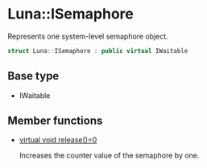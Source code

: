 # Luna::ISemaphore
Represents one system-level semaphore object. 

```c++
struct Luna::ISemaphore : public virtual IWaitable
```

## Base type
* IWaitable
## Member functions
* [virtual void release()=0](struct_luna_1_1_i_semaphore_1aab0a52fdd148a54108e7bf49287d7c47.md)

    Increases the counter value of the semaphore by one. 

